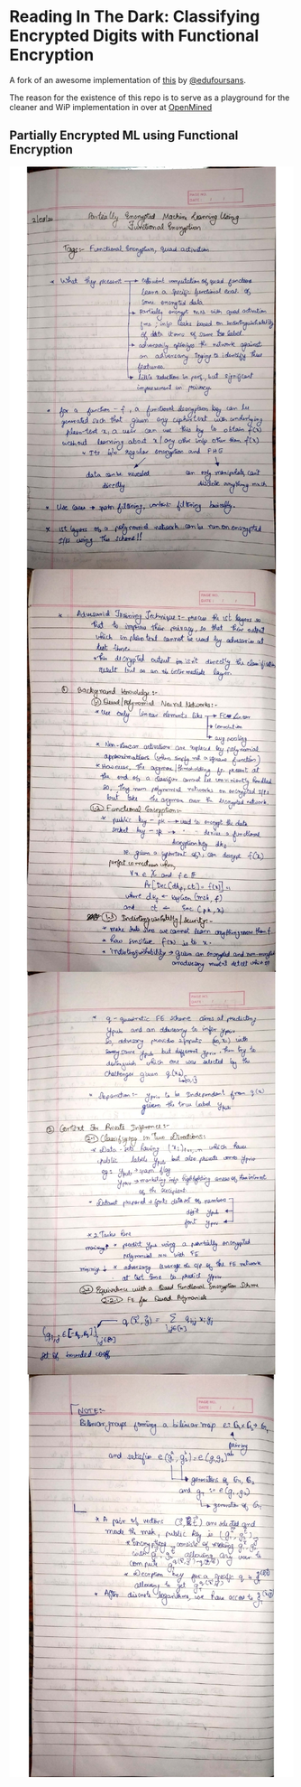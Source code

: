 # Reading In The Dark: Classifying Encrypted Digits with Functional Encryption
A fork of an awesome implementation of [this](https://github.com/edufoursans/reading-in-the-dark) by [@edufoursans](https://github.com/edufoursans).

The reason for the existence of this repo is to serve as a playground for the cleaner and WiP implementation in over at
[OpenMined](https://github.com/OpenMined/PyFE)

## Partially Encrypted ML using Functional Encryption

<img align="right" src="media/jpg/Notes of Partially Encrypted ML using Functional Encryption_page-0001.jpg">
<img align="left" src="media/jpg/Notes of Partially Encrypted ML using Functional Encryption_page-0002.jpg">
<img align="right" src="media/jpg/Notes of Partially Encrypted ML using Functional Encryption_page-0003.jpg">
<img align="left" src="media/jpg/Notes of Partially Encrypted ML using Functional Encryption_page-0004.jpg">
